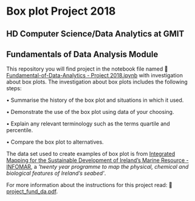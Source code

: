 # Box plot Project 2018

## HD Computer Science/Data Analytics at GMIT
 
## Fundamentals of Data Analysis Module

This repository you will find project in the notebook file named :open_file_folder: [Fundamental-of-Data-Analytics - Project 2018.ipynb](https://github.com/npradaschnor/Fundamental-for-Data-Analysis-Project2018/blob/master/Fundamental-of-Data-Analytics%20-%20Project%202018.ipynb) with investigation about box plots. The investigation about box plots includes the following steps: 


• Summarise the history of the box plot and situations in which it used. 


• Demonstrate the use of the box plot using data of your choosing. 


• Explain any relevant terminology such as the terms quartile and percentile. 


• Compare the box plot to alternatives.


The data set used to create examples of box plot is from [Integrated Mapping for the Sustainable Development of Ireland’s Marine Resource - INFOMAR](https://www.infomar.ie/), a *'twenty year programme to map the physical, chemical and biological features of Ireland’s seabed'*.

For more information about the instructions for this project read: :open_file_folder:[project_fund_da.pdf](https://github.com/npradaschnor/Fundamental-for-Data-Analysis-Project2018/blob/master/project_fund_da.pdf).
